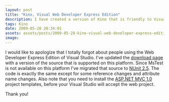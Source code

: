 ```yaml
---
layout: post
title: "Kino, Visual Web Developer Express Edition"
description: I have created a version of Kino that is friendly to Visual Web Developer Express Edition.
tags: Kino
date: 2009-05-28 20:34:01
assets: assets/posts/2009-05-28-kino-visual-web-developer-express-edition
image: 
---
```


I would like to apologize that I totally forgot about people using the Web Developer Express Edition of Visual Studio. I've updated the [download page](/kino/ "Kino") with a version of the source that is supported on this platform.  Since MsTest is not available on this platform I've migrated that source to [NUnit 2.5](http://www.nunit.org/). The code is exactly the same except for some reference changes and attribute name changes.  Also note that you need to install the [ASP.NET MVC 1.0](http://www.microsoft.com/downloads/details.aspx?FamilyID=53289097-73ce-43bf-b6a6-35e00103cb4b&displaylang=en) project templates, before your Visual Studio will accept the web project.

Thank you!
